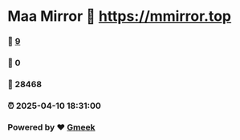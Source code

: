 # Maa Mirror :link: https://mmirror.top 
### :page_facing_up: [9](https://mmirror.top/tag.html) 
### :speech_balloon: 0 
### :hibiscus: 28468 
### :alarm_clock: 2025-04-10 18:31:00 
### Powered by :heart: [Gmeek](https://github.com/Meekdai/Gmeek)
